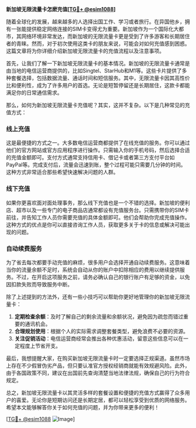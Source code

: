 **新加坡无限流量卡怎麽充值[[TG💪+ @esim1088](https://t.me/s/esim1088)]**

随着全球化的发展，越来越多的人选择出国工作、学习或者旅行。在异国他乡，拥有一张能提供稳定网络连接的SIM卡变得尤为重要。新加坡作为一个国际化大都市，其网络环境非常发达，而新加坡的无限流量卡更是受到了许多游客和长期居住者的青睐。然而，对于初次使用这类卡的朋友来说，可能会对如何充值感到困惑。这篇文章将为你详细介绍新加坡无限流量卡的充值流程以及注意事项。

首先，让我们了解一下新加坡无限流量卡的基本情况。新加坡的无限流量卡通常是由当地的电信运营商提供的，比如Singtel、StarHub和M1等。这些卡片提供了多种套餐选择，包括数据流量、通话时间和短信服务。其中，无限流量卡因其高性价比和便利性，成为了许多用户的首选。无论是短暂停留还是长期居住，这款卡都能满足你的日常通信需求。

那么，如何为新加坡无限流量卡充值呢？其实，这并不复杂。以下是几种常见的充值方式：

### **线上充值**
这是最便捷的方式之一。大多数电信运营商都提供了在线充值的服务。你可以通过他们的官方网站或官方应用程序进行操作。只需输入你的手机号码，然后选择合适的充值金额即可。支付方式通常支持信用卡、借记卡或者第三方支付平台如PayPal等。完成支付后，流量会迅速到账，整个过程可能只需要几分钟的时间。这种方式非常适合那些希望快速解决问题的人群。

### **线下充值**
如果你更喜欢面对面处理事务，那么线下充值也是一个不错的选择。新加坡的便利店、超市以及一些专门的电子商品店通常都设有充值服务台。只需携带你的SIM卡前往，并告知工作人员你需要充值的具体金额即可。他们会帮助你完成充值操作。这种方式的优点是你可以直接咨询工作人员，获取更多关于卡的信息或解决可能出现的问题。

### **自动续费服务**
为了省去每次都要手动充值的麻烦，很多用户会选择开通自动续费服务。这意味着当你的流量余额不足时，系统会自动从你的账户中扣除相应的费用以继续提供服务。不过，在开启这项服务之前，请务必确认自己的银行账户有足够的资金，以免因扣款失败而导致服务中断。

除了上述提到的方法外，还有一些小技巧可以帮助你更好地管理你的新加坡无限流量卡：

1. **定期检查余额**：及时了解自己的剩余流量和余额状况，避免因为疏忽而错过重要的通讯机会。
2. **合理规划使用**：根据个人的实际需求调整套餐类型，避免浪费不必要的资源。
3. **关注促销活动**：电信运营商经常会推出各种优惠活动，留意这些信息可以在一定程度上节省开支。

最后，我想提醒大家，在购买新加坡无限流量卡时一定要选择正规渠道。虽然市场上存在不少假冒伪劣产品，但只要认准官方授权经销商就能有效规避风险。此外，由于各国政策不同，建议在出国前先查询清楚当地法律法规，确保自己的行为符合规定。

总之，新加坡无限流量卡以其灵活多样的套餐设置和便捷的充值方式赢得了众多用户的喜爱。无论你是短期访问还是长期定居，都可以轻松享受到优质的网络服务。希望本文能够解答你关于如何充值的问题，并为你带来更多的便利！

[[TG💪+ @esim1088](https://t.me/s/esim1088) ![Image](https://i.postimg.cc/4NQfJmqS/Snipaste-2025-05-13-00-14-12.png)]